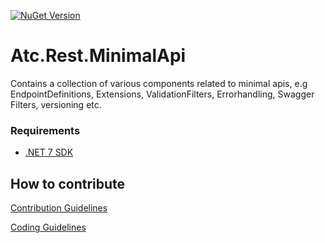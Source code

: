 [![NuGet Version](https://img.shields.io/nuget/v/atc.rest.minimalapi.svg?logo=nuget&style=for-the-badge)](https://www.nuget.org/packages/atc.rest.minimalapi)

# Atc.Rest.MinimalApi

Contains a collection of various components related to minimal apis, e.g EndpointDefinitions, Extensions, ValidationFilters, Errorhandling, Swagger Filters, versioning etc.

### Requirements

* [.NET 7 SDK](https://dotnet.microsoft.com/en-us/download/dotnet/7.0)

## How to contribute

[Contribution Guidelines](https://atc-net.github.io/introduction/about-atc#how-to-contribute)

[Coding Guidelines](https://atc-net.github.io/introduction/about-atc#coding-guidelines)
